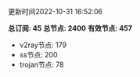 更新时间2022-10-31 16:52:06

**总订阅: 45**
**总节点: 2400**
**有效节点: 457**
- v2ray节点: 179
- ss节点: 200
- trojan节点: 78
